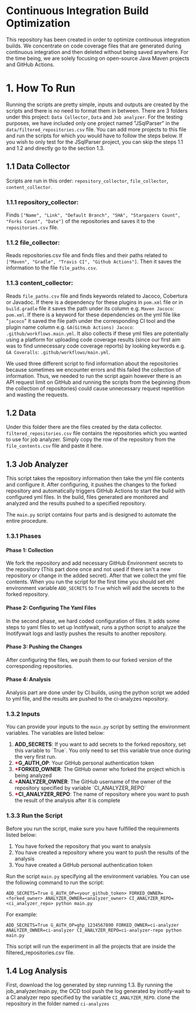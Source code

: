 # Continuous Integration Build Optimization

This repository has been created in order to optimize continuous integration builds. We concentrate on code coverage files that are generated during continuous integration and then deleted without being saved anywhere. For the time being, we are solely focusing on open-source Java Maven projects and GitHub Actions.

# 1. How To Run

Running the scripts are pretty simple, inputs and outputs are created by the scripts and there is no need to format them in between.
There are 3 folders under this project: ``Data Collector``, ``Data`` and ``Job analyzer``. For the testing purposes, we have included only one project named "JSqlParser" in the `data/filtered_repositories.csv` file. You can add more projects to this file and run the scripts for which you would have to follow the steps below. If you wish to only test for the JSqlParser project, you can skip the steps 1.1 and 1.2 and directly go to the section 1.3.

## 1.1 Data Collector

Scripts are run in this order: ``repository_collector``, ``file_collector``, ``content_collector``.

### 1.1.1 repository_collector:

Finds ``["Name", "Link", "Default Branch", "SHA", "Stargazers Count", "Forks Count", "Date"]`` of the repositories and saves it to the ``repositories.csv`` file.

### 1.1.2 file_collector:

Reads repositories.csv file and finds files and their paths related to ``["Maven", "Gradle", "Travis CI", "Github Actions"]``. Then it saves the information to the file ``file_paths.csv``.

### 1.1.3 content_collector:

Reads ``file_paths.csv`` file and finds keywords related to Jacoco, Cobertura or Javadoc. If there is a dependency for these plugins in ``pom.xml`` file or in ``build.gradle`` file it saves the path under its column e.g. ``Maven Jacoco``: ``pom.xml``. If there is a keyword for these dependencies on the yml file like "``jacoco``" it saved the file path under the corresponding CI tool and the plugin name column e.g. ``GA(GitHub Actions) Jacoco``: ``.github/workflows.main.yml``. It also collects if these yml files are potentially using a platform for uploading code coverage results (since our first aim was to find unnecessary code coverage reports) by looking keywords e.g. ``GA Coveralls``: ``.github/workflows/main.yml``.

We used three different script to find information about the repositories because sometimes we encounter errors and this failed the collection of information. Thus, we needed to run the script again however there is an API request limit on GitHub and running the scripts from the beginning (from the collection of repositories) could cause unnecessary request repetition and wasting the requests.

## 1.2 Data

Under this folder there are the files created by the data collector. ``filtered_repositories.csv`` file contains the repositories which you wanted to use for job analyzer. Simply copy the row of the repository from the ``file_contents.csv`` file and paste it here.

## 1.3 Job Analyzer

This script takes the repository information then take the yml file contents and configure it. After configuring, it pushes the changes to the forked repository and automatically triggers GitHub Actions to start the build with configured yml files. In the build, files generated are monitored and analyzed and the results pushed to a specified repository.

The ``main.py`` script contains four parts and is designed to automate the entire procedure.

### 1.3.1 Phases

#### Phase 1: Collection

We fork the repository and add necessary GitHub Environment secrets to the repository (This part done once and not used if there isn't a new repository or change in the added secret). After that we collect the yml file contents. When you run the script for the first time you should set eht environment variable `ADD_SECRETS` to `True` which will add the secrets to the forked repository.

#### Phase 2: Configuring The Yaml Files

In the second phase, we hard coded configuration of files. It adds some steps to yaml files to set up Inotifywait, runs a python script to analyze the Inotifywait logs and lastly pushes the results to another repository.

#### Phase 3: Pushing the Changes

After configuring the files, we push them to our forked version of the corresponding repositories.

#### Phase 4: Analysis

Analysis part are done under by CI builds, using the python script we added to yml file, and the results are pushed to the ci-analyzes repository.

### 1.3.2 Inputs
You can provide your inputs to the `main.py` script by setting the environment variables. The variables are listed below:
<ol>
<li> <b>ADD_SECRETS</b>: If you want to add secrets to the forked repository, set this variable to `True`. You only need to set this variable true once during the very first run.</li>
<li> <b><span style="color: red;">*</span>G_AUTH_OP</b>: Your GitHub personal authentication token</li>
<li> <b><span style="color: red;">*</span>FORKED_OWNER</b>: The GitHub owner who forked the project which is being analyzed</li>
<li> <b><span style="color: red;">*</span>ANALYZER_OWNER</b>: The GitHub username of the owner of the repository specified by variable `CI_ANALYZER_REPO`</li>
<li> <b><span style="color: red;">*</span>CI_ANALYZER_REPO</b>: The name of repository where you want to push the result of the analysis after it is complete</li>
</ol>

### 1.3.3 Run the Script
Before you run the script, make sure you have fulfilled the requirements listed below:
<ol>
<li> You have forked the repository that you want to analysis</li>
<li> You have created a repository where you want to push the results of the analysis</li>
<li> You have created a GitHub personal authentication token</li>
</ol>

Run the script `main.py` specifying all the environment variables. You can use the following command to run the script:
```
ADD_SECRETS=True G_AUTH_OP=<your_github_token> FORKED_OWNER=<forked_owner> ANALYZER_OWNER=<analyzer_owner> CI_ANALYZER_REPO=<ci_analyzer_repo> python main.py
```

For example:
```
ADD_SECRETS=True G_AUTH_OP=ghp_1234567890 FORKED_OWNER=ci-analyzer ANALYZER_OWNER=ci-analyzer CI_ANALYZER_REPO=ci-analyzer-repo python main.py
```

This script will run the experiment in all the projects that are inside the filtered_repositories.csv file.

## 1.4 Log Analysis
First, download the log generated by step running 1.3. By running the job_analyzer/main.py, the OCD tool push the log generated by inotify-wait to a CI analyzer repo specified by the variable `CI_ANALYZER_REPO`. clone the repository in the folder named `ci-analyzes`